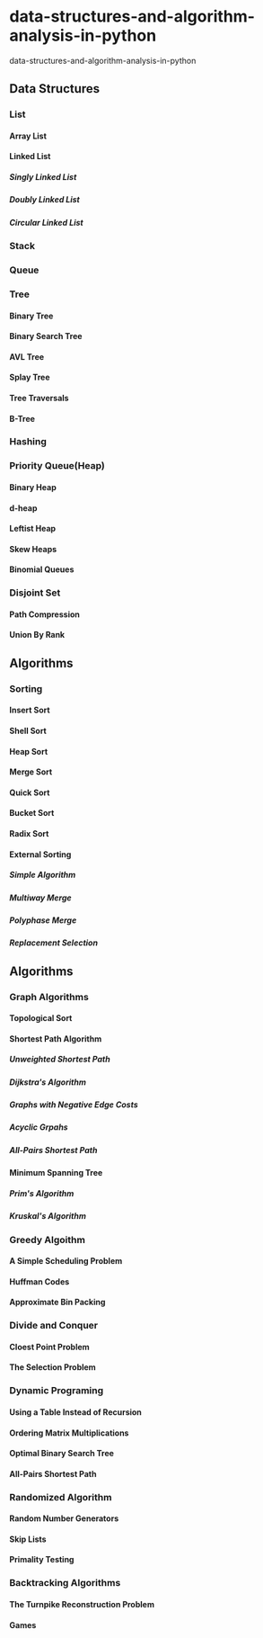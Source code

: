# data-structures-and-algorithm-analysis-in-python
data-structures-and-algorithm-analysis-in-python

## Data Structures

### List

#### Array List


#### Linked List

##### Singly Linked List

##### Doubly Linked List

##### Circular Linked List


### Stack


### Queue


### Tree

#### Binary Tree

#### Binary Search Tree

#### AVL Tree

#### Splay Tree

#### Tree Traversals

#### B-Tree

### Hashing


### Priority Queue(Heap)

#### Binary Heap

#### d-heap

#### Leftist Heap

#### Skew Heaps

#### Binomial Queues

### Disjoint Set

#### Path Compression

#### Union By Rank


## Algorithms

### Sorting

#### Insert Sort

#### Shell Sort

#### Heap Sort

#### Merge Sort

#### Quick Sort

#### Bucket Sort

#### Radix Sort

#### External Sorting

##### Simple Algorithm

##### Multiway Merge

##### Polyphase Merge

##### Replacement Selection


## Algorithms


### Graph Algorithms

#### Topological Sort

#### Shortest Path Algorithm

##### Unweighted Shortest Path

##### Dijkstra's Algorithm

##### Graphs with Negative Edge Costs

##### Acyclic Grpahs

##### All-Pairs Shortest Path

#### Minimum Spanning Tree

##### Prim's Algorithm

##### Kruskal's Algorithm


### Greedy Algoithm

#### A Simple Scheduling Problem

#### Huffman Codes

#### Approximate Bin Packing


### Divide and Conquer

#### Cloest Point Problem

#### The Selection Problem


### Dynamic Programing

#### Using a Table Instead of Recursion

#### Ordering Matrix Multiplications

#### Optimal Binary Search Tree

#### All-Pairs Shortest Path


### Randomized Algorithm

#### Random Number Generators

#### Skip Lists

#### Primality Testing


### Backtracking Algorithms

#### The Turnpike Reconstruction Problem

#### Games
